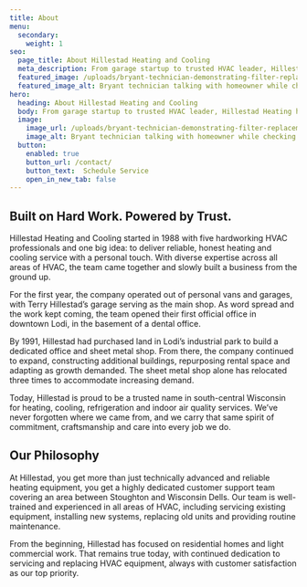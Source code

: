 ```yaml
---
title: About
menu:
  secondary:
    weight: 1
seo:
  page_title: About Hillestad Heating and Cooling
  meta_description: From garage startup to trusted HVAC leader, Hillestad Heating has proudly served Wisconsin homes and businesses since 1988.
  featured_image: /uploads/bryant-technician-demonstrating-filter-replacement-1000.jpg
  featured_image_alt: Bryant technician talking with homeowner while checking air filter and furnace
hero: 
  heading: About Hillestad Heating and Cooling
  body: From garage startup to trusted HVAC leader, Hillestad Heating has proudly served Wisconsin homes and businesses since 1988.
  image: 
    image_url: /uploads/bryant-technician-demonstrating-filter-replacement
    image_alt: Bryant technician talking with homeowner while checking air filter and furnace
  button:
    enabled: true
    button_url: /contact/ 
    button_text:  Schedule Service
    open_in_new_tab: false
---
```


## Built on Hard Work. Powered by Trust.

Hillestad Heating and Cooling started in 1988 with five hardworking HVAC professionals and one big idea: to deliver reliable, honest heating and cooling service with a personal touch. With diverse expertise across all areas of HVAC, the team came together and slowly built a business from the ground up.

For the first year, the company operated out of personal vans and garages, with Terry Hillestad’s garage serving as the main shop. As word spread and the work kept coming, the team opened their first official office in downtown Lodi, in the basement of a dental office.

By 1991, Hillestad had purchased land in Lodi’s industrial park to build a dedicated office and sheet metal shop. From there, the company continued to expand, constructing additional buildings, repurposing rental space and adapting as growth 
demanded. The sheet metal shop alone has relocated three times to accommodate increasing demand.

Today, Hillestad is proud to be a trusted name in south-central Wisconsin for heating, cooling, refrigeration and indoor air quality services. We’ve never forgotten where we came from, and we carry that same spirit of commitment, craftsmanship and care into every job we do.

<!--
<div class="breakout bg-black flow">
  <span class="brand-divider">
      <img src="/uploads/tarkenton-arrow-logomark-up.png" alt="">
  </span>
  <h2 class="no-margin">Servicing Dane County Including:</h2>

  * Madison 

  * Fitchburg 

  * Oregon 

  * Middleton
  
  * Monona
  
  * Stoughton
  
  * Sun Prairie
  
  * Verona

  * and more

  <a class="btn btn--primary" href="/contact/">Request Service</a>

</div>
-->

## Our Philosophy

At Hillestad, you get more than just technically advanced and reliable heating equipment, you get a highly dedicated customer support team covering an area between Stoughton and Wisconsin Dells. Our team is well-trained and experienced in all areas of HVAC, including servicing existing equipment, installing new systems, replacing old units and providing routine maintenance.

From the beginning, Hillestad has focused on residential homes and light commercial work. That remains true today, with continued dedication to servicing and replacing HVAC equipment, always with customer satisfaction as our top priority.

<!--
## Quick Facts About Tarkenton Brothers: 

* Over 45 years in the HVAC and sheet metal business 

* Free replacement estimates 

* 24-hour emergency service 

* Residential and light commercial 

* Licensed, bonded and fully insured 

* Sales, service, installation
-->